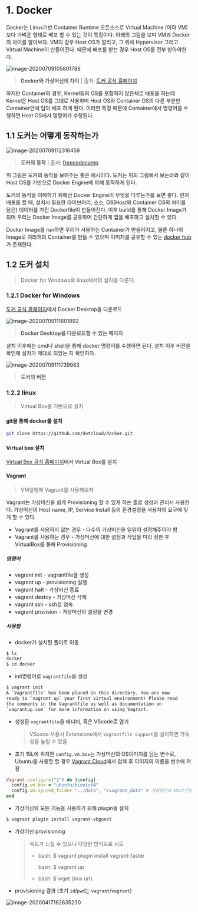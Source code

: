 # 1. Docker

Docker는 Linux기반 Container Runtime 오픈소스로 Virtual Machine (이하 VM)보다 가벼운 형태로 배포 할 수 있는 것이 특징이다. 아래의 그림을 보며 VM과 Docker의 차이를 알아보자. VM의 경우 Host OS가 깔리고, 그 위에 Hypervisor 그리고 Virtual Machine이 만들어진다. 때문에 배포를 받는 경우 Host OS를 전부 받아야한다. 

![image-20200709105801788](images/image-20200709105801788.png)

> **Docker와 가상머신의 차이** | 출처: [도커 공식 홈페이지](https://www.docker.com/resources/what-container)



하지만 Container의 경우, Kernel등의 OS를 포함하지 않은채로 배포를 하는데 Kernel은 Host OS를 그대로 사용하며 Host OS와 Container OS의 다른 부분만 Container안에 담아 배포 하게 된다. 이러한 특징 때문에 Container에서 명령어를 수행하면 Host OS에서 명령어가 수행된다.



## 1.1 도커는 어떻게 동작하는가

![image-20200709112316459](images/image-20200709112316459.png)

> **도커의 동작** | 출처: [freecodecamp](https://www.freecodecamp.org/news/docker-quick-start-video-tutorials-1dfc575522a0/)



위 그림은 도커의 동작을 보여주는 좋은 예시이다. 도커는 위의 그림에서 보는바와 같이 Host OS를 기반으로 Docker Engine에 의해 동작하게 된다. 

도커의 동작을 이해하기 위해선 Docker Engine이 무엇을 다루는가를 보면 좋다. 먼저 배포를 할 때, 설치시 필요한 라이브러리, 소스, OS(Host와 Container OS의 차이를 담은) 데이터를 가진 Dockerfile이 만들어진다. 이후 build를 통해 Docker Image가 되며 우리는 Docker Image를 공유하며 간단하게 앱을 배포하고 설치할 수 있다.

Docker Image를 run하면 우리가 사용하는 Container가 만들어지고, 물론 하나의 Image로 여러개의 Container를 만들 수 있으며 이미지를 공유할 수 있는 [docker hub](https://hub.docker.com/)가 존재한다.

 

## 1.2 도커 설치

> Docker for Windows와 linux에서의 설치를 다룬다.

### 1.2.1 Docker for Windows

[도커 공식 홈페이지](https://docs.docker.com/docker-for-windows/install/)에서 Docker Desktop을 다운로드

![image-20200709111601892](images/image-20200709111601892.png)

> **Docker Desktop을 다운로드할 수 있는 페이지**



설치 이후에는 cmd나 shell을 통해 docker 명령어를 수행하면 된다. 설치 이후 버전을 확인해 설치가 제대로 되었는 지 확인하자.

![image-20200709111739983](images/image-20200709111739983.png)

> **도커의 버전**



### 1.2.2 linux

> Virtual Box를 기반으로 설치

#### git을 통해 docker를 설치

```bash
git clone https://github.com/dotcloud/docker.git
```



#### Virtual box 설치

[Virtual Box 공식 홈페이지](https://www.virtualbox.org/)에서 Virtual Box를 설치



#### Vagrant

> VM실행에 Vagrant를 사용해보자

Vagrant는 가상머신을 쉽게 Provisioning 할 수 있게 하는 툴로 생성과 관리시 사용한다. 가상머신의 Host name, IP, Service Install 등의 환경설정을 사용자의 요구에 맞게 할 수 있다.

- Vagrant를 사용하지 않는 경우 - 다수의 가상머신을 일일이 설정해주어야 함
- Vagrant를 사용하는 경우 - 가상머신에 대한 설정과 작업을 미리 정한 후 VirtualBox를 통해 Provisioning



##### 명령어

- vagrant init - vagrantfile을 생성
- vagrant up - provisioning 실행
- vagrant halt - 가상머신 종료
- vagrant destoy - 가상머신 삭제
- vagrant ssh - ssh로 접속
- vagrant provision - 가상머신의 설정을 변경



##### 사용법

- docker가 설치된 폴더로 이동

```bash
$ ls
docker
$ cd docker
```

- init명령어로 `vagrantfile`을 생성

```bash
$ vagrant init
A `Vagrantfile` has been placed in this directory. You are now
ready to `vagrant up` your first virtual environment! Please read
the comments in the Vagrantfile as well as documentation on
`vagrantup.com` for more information on using Vagrant.
```

- 생성된 `vagrantfile`을 에디터, 혹은 VScode로 열기

  > VScode 사용시 Extensions에서 `Vagrantfile Support`을 설치하면 가독성을 높일 수 있음

- 초기 15L에 위치한 `config.vm.box`는 가상머신의 OS이미지를 담는 변수로, Ubuntu를 사용할 할 경우 [Vagrant Cloud](https://app.vagrantup.com/boxes/search)에서 검색 후 이미지의 이름을 변수에 저장

```ruby
Vagrant.configure("2") do |config|
  config.vm.box = "ubuntu/bionic64"
  config.vm.synced_folder "../data", "/vagrant_data" # 가상머신과 Host간의 공유디렉토리 x
end
```

- 가상머신의 모든 기능을 사용하기 위해 plugin을 설치

```bash
$ vagrant plugin install vagrant-vbguest
```

- 가상머신 provisioning

    > 속도가 느릴 수 있으니 다양한 방식으로 시도
    >
    > - bash: $ vagrant plugin install vagrant-faster
    >
    >   bash: $ vagrant up
    >
    > - bash: $ wget {box url}
    
- provisioning 결과 (초기 `id`/`pwd`는 `vagrant`/`vagrant`)

![image-20200417162635230](images/image-20200417162635230.png)

